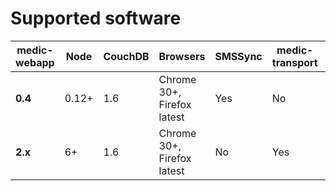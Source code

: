 # Supported software

| medic-webapp | Node | CouchDB | Browsers | SMSSync | medic-transport | Android | medic-android |
|----|----|----|----|----|----|----|----|
| **0.4** | 0.12+ | 1.6 | Chrome 30+, Firefox latest | Yes | No | N/A | N/A |
| **2.x** | 6+ | 1.6 | Chrome 30+, Firefox latest | No | Yes | 4.4+ | Any |